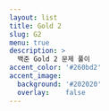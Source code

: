 ```yaml
---
layout: list
title: Gold 2
slug: G2
menu: true
description: >
  백준 Gold 2 문제 풀이
accent_color: '#260bd2'
accent_image:
  background: '#202020'
  overlay:    false
---
```



